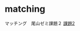 # matching
マッチング　尾山ゼミ課題２
[課題2](https://github.com/SUZUKITAISHI/matching/blob/master/Deffered%20Acceptance(%E6%8F%90%E5%87%BA%E7%94%A8).ipynb)
